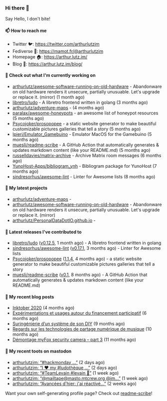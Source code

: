 ### Hi there 👋

Say Hello, I don't bite!

#### 📫 How to reach me

- Twitter 🐦: https://twitter.com/arthurlutzim
- Fediverse 🐘: https://mamot.fr/@arthurlutzim
- Homepage 🏠: https://arthur.lutz.im/
- Blog 📰: https://arthur.lutz.im/blog/

#### 👷 Check out what I'm currently working on

- [arthurlutz/awesome-software-running-on-old-hardware](https://github.com/arthurlutz/awesome-software-running-on-old-hardware) - Abandonware on old hardware renders it unsecure, partially unusuable. Let&#39;s upgrade or replace it. (mirror) (1 month ago)
- [libretro/ludo](https://github.com/libretro/ludo) - A libretro frontend written in golang (3 months ago)
- [arthurlutz/adventure-maps](https://github.com/arthurlutz/adventure-maps) -  (4 months ago)
- [paralax/awesome-honeypots](https://github.com/paralax/awesome-honeypots) - an awesome list of honeypot resources (5 months ago)
- [Psycojoker/prosopopee](https://github.com/Psycojoker/prosopopee) - a static website generator to make beautiful customizable pictures galleries that tell a story (5 months ago)
- [lpieri/Emulator_Gamebuino](https://github.com/lpieri/Emulator_Gamebuino) - Emulator MacOS for the Gamebuino (5 months ago)
- [muesli/readme-scribe](https://github.com/muesli/readme-scribe) - A GitHub Action that automatically generates &amp; updates markdown content (like your README.md) (5 months ago)
- [russelldavies/matrix-archive](https://github.com/russelldavies/matrix-archive) - Archive Matrix room messages (6 months ago)
- [YunoHost-Apps/bibliogram_ynh](https://github.com/YunoHost-Apps/bibliogram_ynh) - Bibliogram package for YunoHost (7 months ago)
- [sindresorhus/awesome-lint](https://github.com/sindresorhus/awesome-lint) - Linter for Awesome lists (8 months ago)

#### 🌱 My latest projects

- [arthurlutz/adventure-maps](https://github.com/arthurlutz/adventure-maps) - 
- [arthurlutz/awesome-software-running-on-old-hardware](https://github.com/arthurlutz/awesome-software-running-on-old-hardware) - Abandonware on old hardware renders it unsecure, partially unusuable. Let&#39;s upgrade or replace it. (mirror)
- [arthurlutz/PersonalDataDotIO.github.io](https://github.com/arthurlutz/PersonalDataDotIO.github.io) - 

#### 🔭 Latest releases I've contributed to

- [libretro/ludo](https://github.com/libretro/ludo) ([v0.12.5](https://github.com/libretro/ludo/releases/tag/v0.12.5), 1 month ago) - A libretro frontend written in golang
- [sindresorhus/awesome-lint](https://github.com/sindresorhus/awesome-lint) ([v0.17.1](https://github.com/sindresorhus/awesome-lint/releases/tag/v0.17.1), 3 months ago) - Linter for Awesome lists
- [Psycojoker/prosopopee](https://github.com/Psycojoker/prosopopee) ([1.1.4](https://github.com/Psycojoker/prosopopee/releases/tag/1.1.4), 4 months ago) - a static website generator to make beautiful customizable pictures galleries that tell a story
- [muesli/readme-scribe](https://github.com/muesli/readme-scribe) ([v0.1](https://github.com/muesli/readme-scribe/releases/tag/v0.1), 8 months ago) - A GitHub Action that automatically generates &amp; updates markdown content (like your README.md)

#### 📜 My recent blog posts

- [Inktober 2020](https://arthur.lutz.im/blog/2020/11/09/inktober-2020/) (4 months ago)
- [Expérimentations et usages autour du financement participatif](https://arthur.lutz.im/blog/2020/09/21/experimentations-et-usages-autour-du-financement-participatif/) (6 months ago)
- [Suringénierie d’un système de son DIY](https://arthur.lutz.im/blog/2020/06/01/suringenierie-dun-systeme-de-son-diy/) (9 months ago)
- [Regards sur les technologies de partage numérique de musique](https://arthur.lutz.im/blog/2020/05/23/regards-sur-les-technologies-de-partage-numerique-de-musique/) (10 months ago)
- [Démontage myFox security camera – part 3](https://arthur.lutz.im/blog/2020/04/28/demontage-myfox-security-camera-part-3/) (11 months ago)

#### 🐘 My recent toots on mastodon

- [arthurlutzim: “#hackmonday …”](https://mamot.fr/@arthurlutzim/105934498011797588) (2 days ago)
- [arthurlutzim: “I ❤️ my #ludothèque …”](https://mamot.fr/@arthurlutzim/105934451115883797) (2 days ago)
- [arthurlutzim: “#TeamLevain #levain 🍞”](https://mamot.fr/@arthurlutzim/105895274397544983) (1 week ago)
- [arthurlutzim: “@mailtape@masto.mtcrew.org @im…”](https://mamot.fr/@arthurlutzim/105893396840637764) (1 week ago)
- [arthurlutzim: “Avancées d&#39;hier: j&#39;ai réactivé…”](https://mamot.fr/@arthurlutzim/105858811453567232) (2 weeks ago)

Want your own self-generating profile page? Check out [readme-scribe](https://github.com/muesli/readme-scribe)!
